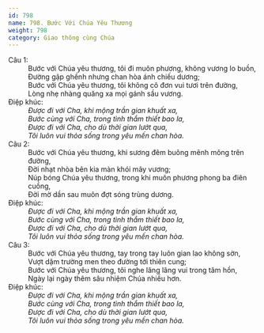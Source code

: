 ```yaml
---
id: 798
name: 798. Bước Với Chúa Yêu Thương
weight: 798
category: Giao thông cùng Chúa
---
```

<dl><dt>Câu 1:</dt><dd data-verse="1">Bước với Chúa yêu thương, tôi đi muôn phương, không vương lo buồn, <br/>Đường gập ghềnh nhưng chan hòa ánh chiếu dương; <br/>Bước với Chúa yêu thương, tôi không cô đơn vui tươi trên đường, <br/>Lòng nhẹ nhàng quăng xa mọi gánh sầu vương. </dd><dt>Điệp khúc:</dt><dd data-chorus="1"><em>Được đi với Cha, khi mộng trần gian khuất xa, <br/>Bước cùng với Cha, trong tình thắm thiết bao la, <br/>Được đi với Cha, cho dù thời gian lướt qua, <br/>Tôi luôn vui thỏa sống trong yêu mến chan hòa. </em></dd><dt>Câu 2:</dt><dd data-verse="2">Bước với Chúa yêu thương, khi sương đêm buông mênh mông trên đường, <br/>Đời nhạt nhòa bên kia màn khói mây vương; <br/>Núp bóng Chúa yêu thương, trong khi muôn phương phong ba điên cuồng, <br/>Đời mờ dần sau muôn đợt sóng trùng dương. </dd><dt>Điệp khúc:</dt><dd data-chorus="1"><em>Được đi với Cha, khi mộng trần gian khuất xa, <br/>Bước cùng với Cha, trong tình thắm thiết bao la, <br/>Được đi với Cha, cho dù thời gian lướt qua, <br/>Tôi luôn vui thỏa sống trong yêu mến chan hòa. </em></dd><dt>Câu 3:</dt><dd data-verse="3">Bước với Chúa yêu thương, tay trong tay luôn gian lao không sờn, <br/>Vượt dặm trường men theo đường tới thiên cung; <br/>Bước với Chúa yêu thương, tôi nghe lâng lâng vui trong tâm hồn, <br/>Ngày lại ngày thêm sâu nhiệm Chúa nhiều hơn. </dd><dt>Điệp khúc:</dt><dd data-chorus="1"><em>Được đi với Cha, khi mộng trần gian khuất xa, <br/>Bước cùng với Cha, trong tình thắm thiết bao la, <br/>Được đi với Cha, cho dù thời gian lướt qua, <br/>Tôi luôn vui thỏa sống trong yêu mến chan hòa. </em></dd></dl>
